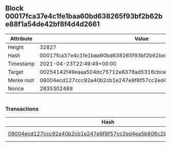 ## Block 00017fca37e4c1fe1baa60bd638265f93bf2b62be88f1a54de42bf8f4d4d2661

Attribute | Value
--- | ---
Height | 32827
Hash | 00017fca37e4c1fe1baa60bd638265f93bf2b62be88f1a54de42bf8f4d4d2661
Timestamp | 2021-04-23T22:49:49+00:00
Target | 00254142f49eaaa504dc75712e8378ad5316cbcead634704b3734b6271167cc4
Merke root | 08004ecd127ccc92a40b2cb1e247e9f8f57cc2ed4ea5b806c2ba50c45c289e85
Nonce | 2835302489

```

```

### Transactions

Hash | Amount
--- | ---
[08004ecd127ccc92a40b2cb1e247e9f8f57cc2ed4ea5b806c2ba50c45c289e85](08004ecd127ccc92a40b2cb1e247e9f8f57cc2ed4ea5b806c2ba50c45c289e85.md) | 10.00000000 SKEPTI 
